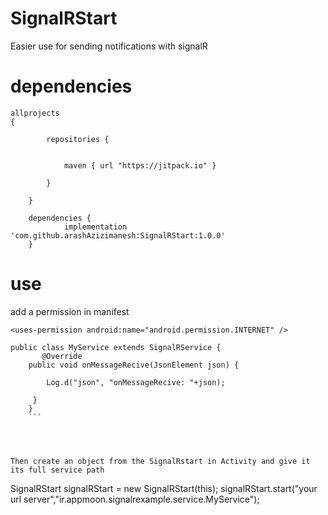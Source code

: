 # SignalRStart
Easier use for sending notifications with signalR

# dependencies

```
allprojects 
{

		repositories {
		
		
			maven { url "https://jitpack.io" }
			
		}
		
	}
	
	dependencies {
	        implementation 'com.github.arashAzizimanesh:SignalRStart:1.0.0'
	}	
```
# use
	
add a permission in manifest

```
<uses-permission android:name="android.permission.INTERNET" />	
```
	



```
public class MyService extends SignalRService {
       @Override
    public void onMessageRecive(JsonElement json) {

        Log.d("json", "onMessageRecive: "+json);

     }
    }
    ``` 




Then create an object from the SignalRstart in Activity and give it its full service path
```
  SignalRStart signalRStart = new SignalRStart(this);
        signalRStart.start("your url server","ir.appmoon.signalrexample.service.MyService");
        
   ```     
        
	

